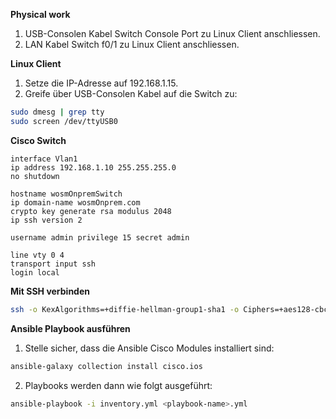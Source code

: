 **Physical work**

1. USB-Consolen Kabel Switch Console Port zu Linux Client anschliessen.
2. LAN Kabel Switch f0/1 zu Linux Client anschliessen.

**Linux Client**

1. Setze die IP-Adresse auf 192.168.1.15.
2. Greife über USB-Consolen Kabel auf die Switch zu:

```bash
sudo dmesg | grep tty
sudo screen /dev/ttyUSB0
```

**Cisco Switch**

```
interface Vlan1
ip address 192.168.1.10 255.255.255.0
no shutdown

hostname wosmOnpremSwitch
ip domain-name wosmOnprem.com
crypto key generate rsa modulus 2048
ip ssh version 2

username admin privilege 15 secret admin

line vty 0 4
transport input ssh
login local
```

**Mit SSH verbinden**

```bash
ssh -o KexAlgorithms=+diffie-hellman-group1-sha1 -o Ciphers=+aes128-cbc -o MACs=+hmac-sha1 -o HostKeyAlgorithms=+ssh-rsa admin@192.168.1.10
```

**Ansible Playbook ausführen**

1. Stelle sicher, dass die Ansible Cisco Modules installiert sind:

```bash
ansible-galaxy collection install cisco.ios
```

2. Playbooks werden dann wie folgt ausgeführt: 

```bash
ansible-playbook -i inventory.yml <playbook-name>.yml
```